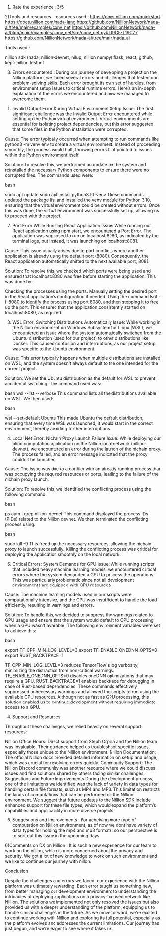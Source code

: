1) Rate the experience : 3/5

2)Tools and resources :
      resources used :
https://docs.nillion.com/quickstart
https://docs.nillion.com/nada-lang
https://github.com/NillionNetwork/nada-ai/tree/main/examples/conv_net
https://github.com/NillionNetwork/nada-ai/blob/main/examples/conv_net/src/conv_net.py#L19C5-L19C77
https://github.com/NillionNetwork/nada-ai/tree/main/nada_ai

Tools used :

nillion sdk (nada, nillion-devnet, nilup, nillion numpy)
flask, react, github, keplr nillion testnet

3) Errors encountered :
          During our journey of developing a project on the Nillion platform, we faced several errors and challenges that tested our problem-solving skills. Each error brought its own set of hurdles, from environment setup issues to critical runtime errors. Here’s an in-depth explanation of the errors we encountered and how we managed to overcome them.

1. Invalid Output Error During Virtual Environment Setup
Issue:
The first significant challenge was the Invalid Output Error encountered while setting up the Python virtual environment. Virtual environments are essential for isolating project dependencies, but this error suggested that some files in the Python installation were corrupted.

Cause:
The error typically occurred when attempting to run commands like python3 -m venv env to create a virtual environment. Instead of proceeding smoothly, the process would halt, throwing errors that pointed to issues within the Python environment itself.

Solution:
To resolve this, we performed an update on the system and reinstalled the necessary Python components to ensure there were no corrupted files. The commands used were:

bash

sudo apt update
sudo apt install python3.10-venv
These commands updated the package list and installed the venv module for Python 3.10, ensuring that the virtual environment could be created without errors. Once this was done, the virtual environment was successfully set up, allowing us to proceed with the project.

2. Port Error While Running React Application
Issue:
While running our React application using npm start, we encountered a Port Error. The application was supposed to run on localhost:8080, as indicated by the terminal logs, but instead, it was launching on localhost:8081.

Cause:
This issue usually arises due to port conflicts where another application is already using the default port (8080). Consequently, the React application automatically shifted to the next available port, 8081.

Solution:
To resolve this, we checked which ports were being used and ensured that localhost:8080 was free before starting the application. This was done by:

Checking the processes using the ports.
Manually setting the desired port in the React application’s configuration if needed.
Using the command lsof -i :8080 to identify the process using port 8080, and then stopping it to free up the port.
This ensured that the application consistently started on localhost:8080, as required.

3. WSL Error: Switching Distributions Automatically
Issue:
While working in the Nillion environment on Windows Subsystem for Linux (WSL), we encountered an issue where the system automatically switched from the Ubuntu distribution (used for our project) to other distributions like Docker. This caused confusion and interruptions, as our project setup was specific to the Ubuntu environment.

Cause:
This error typically happens when multiple distributions are installed on WSL, and the system doesn't always default to the one intended for the current project.

Solution:
We set the Ubuntu distribution as the default for WSL to prevent accidental switching. The command used was:

bash
wsl --list --verbose
This command lists all the distributions available on WSL. We then used:

bash

wsl --set-default Ubuntu
This made Ubuntu the default distribution, ensuring that every time WSL was launched, it would start in the correct environment, thereby avoiding further interruptions.

4. Local Net Error: Nichain Proxy Launch Failure
Issue:
While deploying our blind computation application on the Nillion local network (nillion-devnet), we encountered an error during the launch of the nichain proxy. The process failed, and an error message indicated that the proxy couldn’t be launched.

Cause:
The issue was due to a conflict with an already running process that was occupying the required resources or ports, leading to the failure of the nichain proxy launch.

Solution:
To resolve this, we identified the conflicting process using the following command:

bash

ps aum | grep nillion-devnet
This command displayed the process IDs (PIDs) related to the Nillion devnet. We then terminated the conflicting process using:

bash

sudo kill -9 <pid>
This freed up the necessary resources, allowing the nichain proxy to launch successfully. Killing the conflicting process was critical for deploying the application smoothly on the local network.

5. Critical Errors: System Demands for GPU
Issue:
While running scripts that included heavy machine learning models, we encountered critical errors where the system demanded a GPU to process the operations. This was particularly problematic since not all development environments are equipped with GPU resources.

Cause:
The machine learning models used in our scripts were computationally intensive, and the CPU was insufficient to handle the load efficiently, resulting in warnings and errors.

Solution:
To handle this, we decided to suppress the warnings related to GPU usage and ensure that the system would default to CPU processing when a GPU wasn't available. The following environment variables were set to achieve this:

bash

export TF_CPP_MIN_LOG_LEVEL=3
export TF_ENABLE_ONEDNN_OPTS=0
export RUST_BACKTRACE=1

TF_CPP_MIN_LOG_LEVEL=3 reduces TensorFlow's log verbosity, minimizing the distraction from non-critical warnings.
TF_ENABLE_ONEDNN_OPTS=0 disables oneDNN optimizations that may require a GPU.
RUST_BACKTRACE=1 enables backtrace for debugging in case of Rust-based dependencies.
These commands effectively suppressed unnecessary warnings and allowed the scripts to run using the available CPU resources. Although not as fast as GPU processing, this solution enabled us to continue development without requiring immediate access to a GPU.

4) Support and Resources

Throughout these challenges, we relied heavily on several support resources:

Nillion Office Hours: Direct support from Steph Orpilla and the Nillion team was invaluable. Their guidance helped us troubleshoot specific issues, especially those unique to the Nillion environment.
Nillion Documentation: The official Nillion docs provided detailed information on setup and usage, which was crucial for resolving errors quickly.
Community Support: The Nillion Discord community was another resource where we could discuss issues and find solutions shared by others facing similar challenges.
Suggestions and Future Improvements
During the development process, one of the limitations we identified was the lack of variety in data types for handling certain file formats, such as MP4 and MP3. This limitation restricts the kinds of computations that can be performed on the Nillion environment. We suggest that future updates to the Nillion SDK include enhanced support for these file types, which would expand the platform’s capabilities and applicability in more diverse projects.



5) Suggestions and Improvements :
	For acheiving more type of computation on Nillion environment, as of now we dont have variety of data types for holding the mp4 and mp3 formats. 
	so our perspective is to sort out  this issue in the upcoming days

6)Comments on DX on Nillion :
		It is such a new experience for our team to work on the nillion, which is more concerned about the privacy and security.
We got a lot of new knowledge to work on such environment and we like to continue our journey with nillon.

Conclusion

Despite the challenges and errors we faced, our experience with the Nillion platform was ultimately rewarding. Each error taught us something new, from better managing our development environment to understanding the intricacies of deploying applications on a privacy-focused network like Nillion. The solutions we implemented not only resolved the issues but also provided us with a deeper understanding of the platform, equipping us to handle similar challenges in the future.
As we move forward, we’re excited to continue working with Nillion and exploring its full potential, especially as the platform evolves and addresses the current limitations. Our journey has just begun, and we’re eager to see where it takes us.	